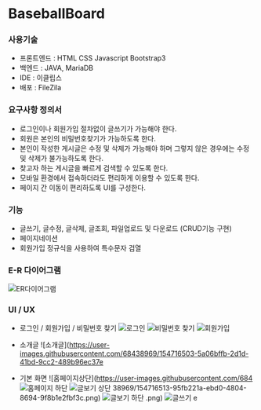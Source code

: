 # BaseballBoard
### 사용기술
- 프론트엔드 : HTML CSS Javascript Bootstrap3
- 백엔드 : JAVA, MariaDB
- IDE : 이클립스
- 배포 : FileZila


### 요구사항 정의서
- 로그인이나 회원가입 절차없이 글쓰기가 가능해야 한다.
- 회원은 본인의 비밀번호찾기가 가능하도록 한다.
- 본인이 작성한 게시글은 수정 및 삭제가 가능해야 하며 그렇지 않은 경우에는 수정 및 삭제가 불가능하도록 한다.
- 찾고자 하는 게시글을 빠르게 검색할 수 있도록 한다.
- 모바일 환경에서 접속하더라도 편리하게 이용할 수 있도록 한다.
- 페이지 간 이동이 편리하도록 UI를 구성한다.

### 기능
- 글쓰기, 글수정, 글삭제, 글조회, 파일업로드 및 다운로드 (CRUD기능 구현)
- 페이지네이션
- 회원가입 정규식을 사용하여 특수문자 검열


### E-R 다이어그램
![ER다이어그램](https://user-images.githubusercontent.com/68438969/154715017-e5da882f-f1cd-4469-824a-5f198b5db8a1.png)

### UI / UX

- 로그인 / 회원가입 / 비밀번호 찾기
![로그인](https://user-images.githubusercontent.com/68438969/154716477-c0a7c256-6102-462c-a389-2b90cf2ea879.png)
![비밀번호 찾기](https://user-images.githubusercontent.com/68438969/154716481-1a89f159-38de-4d61-9ed1-f6c7b011a0a6.png)
![회원가입](https://user-images.githubusercontent.com/68438969/154716490-eda86d04-238c-4ddb-a685-89e65c84b6f2.png)

- 소개글
![소개글](https://user-images.githubusercontent.com/68438969/154716503-5a06bffb-2d1d-41bd-9cc2-489b96ec37e

- 기본 화면
![홈페이지상단](https://user-images.githubusercontent.com/684
![홈페이지 하단](https://user-images.githubusercontent.com/68438969/154716527-e0df31cc-134c-48df-9389-df146b54df21.png)
![글보기 상단](https://user-images.githubusercontent.com/68438969/154716537-9fe64f70-9e01-4f3e-adc3-a5151c9eb5fb.png)
38969/154716513-95fb221a-ebd0-4804-8694-9f8b1e2fbf3c.png)
![글보기 하단](https://user-images.githubusercontent.com/68438969/154716545-23eb00ba-83c3-40a4-a86e-a72ccdb4a752.png)
.png)
![글쓰기](https://user-images.githubusercontent.com/68438969/154716551-93406980-b9fe-4cf2-8312-d84e3a8c509a.png)
e
